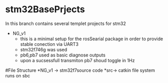 # stm32BasePrjects 
 In this branch
contains several templet projects for stm32 
* NG_v1 
  * this is a minimal setup for the rosSearial package in order to provide stable conection via UART3
  * stm32f746g was used 
  * pb6,pb7 used as basic diagnose outputs
  * upon a sucsessfull transmiton pb7 shoud toggle in 1Hz

#File Structure
 *NG_v1 -> stm32f7source code 
 *src-> catkin file system runs on sbc
